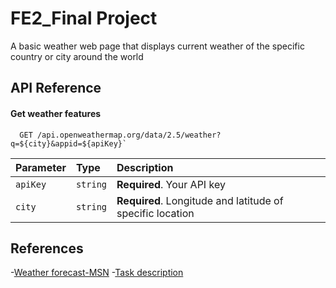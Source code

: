 # FE2_Final Project
A basic weather web page that displays current weather of the specific country or city around the world
## API Reference
#### Get weather features
```http
  GET /api.openweathermap.org/data/2.5/weather?q=${city}&appid=${apiKey}`
```
| Parameter | Type     | Description                                               |
| :-------- | :------- | :---------------------------------------------------------|
| `apiKey`  | `string` | **Required**. Your API key                                |
| `city`    | `string` | **Required**. Longitude and latitude of specific location |

## References
-[Weather forecast-MSN](https://www.msn.com/en-us/weather/forecast/in-%C4%90%C3%A0-L%E1%BA%A1t,L%C3%A2m-%C4%90%E1%BB%93ng?loc=eyJsIjoixJDDoCBM4bqhdCIsInIiOiJMw6JtIMSQ4buTbmciLCJyMiI6IsSQw6AgTOG6oXQiLCJjIjoiVmnhu4d0IE5hbSIsImkiOiJWTiIsInQiOjEwMiwiZyI6InZpLXZuIiwieCI6IjEwOC40NDQ5OTk2OTQ4MjQyMiIsInkiOiIxMS45MzYyMDAxNDE5MDY3MzgifQ%3D%3D&weadegreetype=F)
-[Task description](https://just-cream-feb.notion.site/Final-Project-Front-End-2-a0f859eda0424c82b9fb0185c2d973d5)

